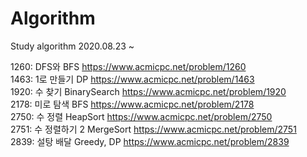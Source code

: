 # Algorithm
Study algorithm
2020.08.23 ~


1260: DFS와 BFS https://www.acmicpc.net/problem/1260  
1463: 1로 만들기 DP https://www.acmicpc.net/problem/1463  
1920: 수 찾기 BinarySearch https://www.acmicpc.net/problem/1920  
2178: 미로 탐색 BFS https://www.acmicpc.net/problem/2178  
2750: 수 정렬 HeapSort https://www.acmicpc.net/problem/2750  
2751: 수 정렬하기 2 MergeSort https://www.acmicpc.net/problem/2751  
2839: 설탕 배달 Greedy, DP https://www.acmicpc.net/problem/2839  
